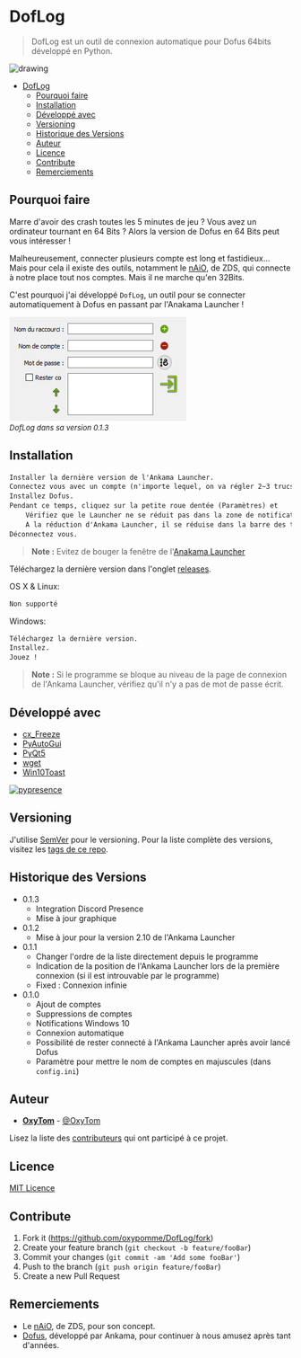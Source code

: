 # DofLog

> DofLog est un outil de connexion automatique pour Dofus 64bits développé en Python.

<img src="DofLog/res/icon.ico" alt="drawing" width="100"/>

- [DofLog](#doflog)
  - [Pourquoi faire](#pourquoi-faire)
  - [Installation](#installation)
  - [Développé avec](#d%c3%a9velopp%c3%a9-avec)
  - [Versioning](#versioning)
  - [Historique des Versions](#historique-des-versions)
  - [Auteur](#auteur)
  - [Licence](#licence)
  - [Contribute](#contribute)
  - [Remerciements](#remerciements)

## Pourquoi faire

Marre d'avoir des crash toutes les 5 minutes de jeu ? Vous avez un ordinateur tournant en 64 Bits ? Alors la version de Dofus en 64 Bits peut vous intéresser !

Malheureusement, connecter plusieurs compte est long et fastidieux...\
Mais pour cela il existe des outils, notamment le [nAiO](https://naio.fr/), de ZDS, qui connecte à notre place tout nos comptes. Mais il ne marche qu'en 32Bits.

C'est pourquoi j'ai développé `DofLog`, un outil pour se connecter automatiquement à Dofus en passant par l'Anakama Launcher !

![Header](header.png)\
<font size="2">*DofLog dans sa version 0.1.3*</font>

## Installation

```md
Installer la dernière version de l'Ankama Launcher.
Connectez vous avec un compte (n'importe lequel, on va régler 2~3 trucs).
Installez Dofus.
Pendant ce temps, cliquez sur la petite roue dentée (Paramètres) et
    Vérifiez que le Launcher ne se réduit pas dans la zone de notification après le lancement d'un jeu.
    A la réduction d'Ankama Launcher, il se réduise dans la barre des tâches.
Déconnectez vous.
```

> **Note :** Evitez de bouger la fenêtre de l'[Anakama Launcher](https://www.ankama.com/fr/launcher)

Téléchargez la dernière version dans l'onglet [releases](https://github.com/oxypomme/DofLog/releases).

OS X & Linux:

```md
Non supporté
```

Windows:

```md
Téléchargez la dernière version.
Installez.
Jouez !
```

> **Note  :** Si le programme se bloque au niveau de la page de connexion de l'Ankama Launcher, vérifiez qu'il n'y a pas de mot de passe écrit.

## Développé avec

- [cx_Freeze](https://anthony-tuininga.github.io/cx_Freeze/)
- [PyAutoGui](https://pypi.org/project/PyAutoGUI/)
- [PyQt5](https://www.riverbankcomputing.com/software/pyqt/intro)
- [wget](https://pypi.org/project/wget/)
- [Win10Toast](https://pypi.org/project/win10toast/)
  
[![pypresence](https://img.shields.io/badge/using-pypresence-00bb88.svg?style=for-the-badge&logo=discord&logoWidth=20)](https://github.com/qwertyquerty/pypresence)

## Versioning

J'utilise [SemVer](http://semver.org/) pour le versioning. Pour la liste complète des versions, visitez les [tags de ce repo](https://github.com/oxypomme/DofLog/tags).

## Historique des Versions

- 0.1.3
  - Integration Discord Presence
  - Mise à jour graphique
- 0.1.2
  - Mise à jour pour la version 2.10 de l'Ankama Launcher
- 0.1.1
  - Changer l'ordre de la liste directement depuis le programme
  - Indication de la position de l'Ankama Launcher lors de la première connexion (si il est introuvable par le programme)
  - Fixed : Connexion infinie
- 0.1.0
  - Ajout de comptes
  - Suppressions de comptes
  - Notifications Windows 10
  - Connexion automatique
  - Possibilité de rester connecté à l'Ankama Launcher après avoir lancé Dofus
  - Paramètre pour mettre le nom de comptes en majuscules (dans `config.ini`)

## Auteur

- [**OxyTom**](https://github.com/oxypomme) - [@OxyTom](https://twitter.com/OxyT0m8)

Lisez la liste des [contributeurs](https://github.com/oxypomme/DofLog/contributors) qui ont participé à ce projet.

## Licence

[MIT Licence](https://github.com/oxypomme/DofLog/blob/master/LICENSE)

## Contribute

1. Fork it (<https://github.com/oxypomme/DofLog/fork>)
2. Create your feature branch (`git checkout -b feature/fooBar`)
3. Commit your changes (`git commit -am 'Add some fooBar'`)
4. Push to the branch (`git push origin feature/fooBar`)
5. Create a new Pull Request

## Remerciements

- Le [nAiO](https://naio.fr/), de ZDS, pour son concept.
- [Dofus](https://dofus.com/fr), développé par Ankama, pour continuer à nous amusez après tant d'années.
